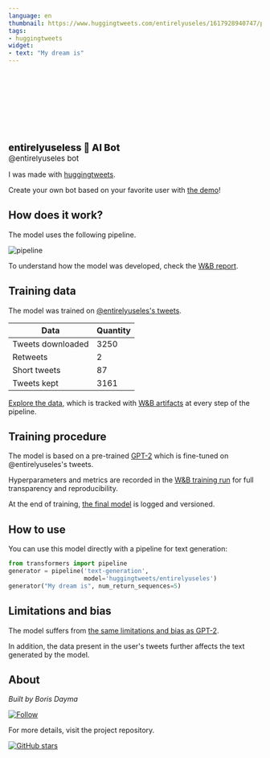 ```yaml
---
language: en
thumbnail: https://www.huggingtweets.com/entirelyuseles/1617928940747/predictions.png
tags:
- huggingtweets
widget:
- text: "My dream is"
---
```


<div>
<div style="width: 132px; height:132px; border-radius: 50%; background-size: cover; background-image: url('https://abs.twimg.com/sticky/default_profile_images/default_profile_400x400.png')">
</div>
<div style="margin-top: 8px; font-size: 19px; font-weight: 800">entirelyuseless 🤖 AI Bot </div>
<div style="font-size: 15px">@entirelyuseles bot</div>
</div>

I was made with [huggingtweets](https://github.com/borisdayma/huggingtweets).

Create your own bot based on your favorite user with [the demo](https://colab.research.google.com/github/borisdayma/huggingtweets/blob/master/huggingtweets-demo.ipynb)!

## How does it work?

The model uses the following pipeline.

![pipeline](https://github.com/borisdayma/huggingtweets/blob/master/img/pipeline.png?raw=true)

To understand how the model was developed, check the [W&B report](https://wandb.ai/wandb/huggingtweets/reports/HuggingTweets-Train-a-Model-to-Generate-Tweets--VmlldzoxMTY5MjI).

## Training data

The model was trained on [@entirelyuseles's tweets](https://twitter.com/entirelyuseles).

| Data | Quantity |
| --- | --- |
| Tweets downloaded | 3250 |
| Retweets | 2 |
| Short tweets | 87 |
| Tweets kept | 3161 |

[Explore the data](https://wandb.ai/wandb/huggingtweets/runs/3hx68b7j/artifacts), which is tracked with [W&B artifacts](https://docs.wandb.com/artifacts) at every step of the pipeline.

## Training procedure

The model is based on a pre-trained [GPT-2](https://huggingface.co/gpt2) which is fine-tuned on @entirelyuseles's tweets.

Hyperparameters and metrics are recorded in the [W&B training run](https://wandb.ai/wandb/huggingtweets/runs/2egv4x12) for full transparency and reproducibility.

At the end of training, [the final model](https://wandb.ai/wandb/huggingtweets/runs/2egv4x12/artifacts) is logged and versioned.

## How to use

You can use this model directly with a pipeline for text generation:

```python
from transformers import pipeline
generator = pipeline('text-generation',
                     model='huggingtweets/entirelyuseles')
generator("My dream is", num_return_sequences=5)
```

## Limitations and bias

The model suffers from [the same limitations and bias as GPT-2](https://huggingface.co/gpt2#limitations-and-bias).

In addition, the data present in the user's tweets further affects the text generated by the model.

## About

*Built by Boris Dayma*

[![Follow](https://img.shields.io/twitter/follow/borisdayma?style=social)](https://twitter.com/intent/follow?screen_name=borisdayma)

For more details, visit the project repository.

[![GitHub stars](https://img.shields.io/github/stars/borisdayma/huggingtweets?style=social)](https://github.com/borisdayma/huggingtweets)
